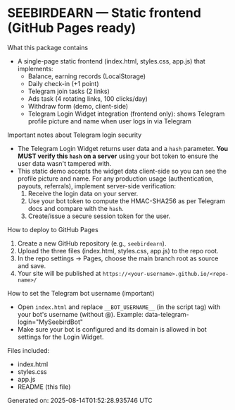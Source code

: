 
SEEBIRDEARN — Static frontend (GitHub Pages ready)
=================================================

What this package contains
- A single-page static frontend (index.html, styles.css, app.js) that implements:
  - Balance, earning records (LocalStorage)
  - Daily check-in (+1 point)
  - Telegram join tasks (2 links)
  - Ads task (4 rotating links, 100 clicks/day)
  - Withdraw form (demo, client-side)
  - Telegram Login Widget integration (frontend only): shows Telegram profile picture and name when user logs in via Telegram

Important notes about Telegram login security
- The Telegram Login Widget returns user data and a `hash` parameter. **You MUST verify this `hash` on a server** using your bot token to ensure the user data wasn't tampered with.
- This static demo accepts the widget data client-side so you can see the profile picture and name. For any production usage (authentication, payouts, referrals), implement server-side verification:
  1. Receive the login data on your server.
  2. Use your bot token to compute the HMAC-SHA256 as per Telegram docs and compare with the `hash`.
  3. Create/issue a secure session token for the user.

How to deploy to GitHub Pages
1. Create a new GitHub repository (e.g., `seebirdearn`).
2. Upload the three files (index.html, styles.css, app.js) to the repo root.
3. In the repo settings -> Pages, choose the main branch root as source and save.
4. Your site will be published at `https://<your-username>.github.io/<repo-name>/`

How to set the Telegram bot username (important)
- Open `index.html` and replace `__BOT_USERNAME__` (in the script tag) with your bot's username (without @).
  Example: data-telegram-login="MySeebirdBot"
- Make sure your bot is configured and its domain is allowed in bot settings for the Login Widget.

Files included:
- index.html
- styles.css
- app.js
- README (this file)

Generated on: 2025-08-14T01:52:28.935746 UTC
